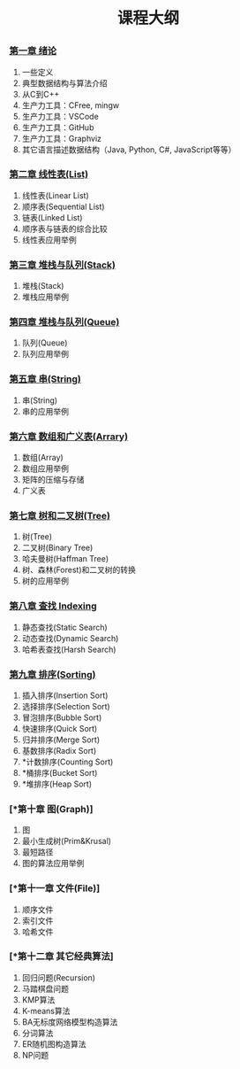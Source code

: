 # <p align ="center">课程大纲</p>
### [第一章 绪论](/Chapter_01_Introduction/README.md)
1. 一些定义
2. 典型数据结构与算法介绍
3. 从C到C++
3. 生产力工具：CFree, mingw
4. 生产力工具：VSCode
5. 生产力工具：GitHub
6. 生产力工具：Graphviz
7. 其它语言描述数据结构（Java, Python, C#, JavaScript等等）

### [第二章 线性表(List)](/Chapter_02_List/README.md)
1. 线性表(Linear List)
2. 顺序表(Sequential List)
3. 链表(Linked List)
4. 顺序表与链表的综合比较
5. 线性表应用举例

### [第三章 堆栈与队列(Stack)](/CHAPTER_03_Stack/README.MD)
1. 堆栈(Stack)
2. 堆栈应用举例

### [第四章 堆栈与队列(Queue)](/CHAPTER_04_Queue/README.MD)
1. 队列(Queue)
2. 队列应用举例

### [第五章 串(String)](./CHAPTER04/README.MD)
1. 串(String)
2. 串的应用举例

### [第六章 数组和广义表(Arrary)](./CHAPTER05/README.MD)
1. 数组(Array)
2. 数组应用举例
3. 矩阵的压缩与存储
4. 广义表

### [第七章 树和二叉树(Tree)](./CHAPTER06/README.MD)
1. 树(Tree)
2. 二叉树(Binary Tree)
3. 哈夫曼树(Haffman Tree)
4. 树、森林(Forest)和二叉树的转换
5. 树的应用举例

### [第八章 查找 Indexing](./CHAPTER04/README.MD)
1. 静态查找(Static Search)
2. 动态查找(Dynamic Search)
3. 哈希表查找(Harsh Search)

### [第九章 排序(Sorting)](./CHAPTER04/README.MD)
1. 插入排序(Insertion Sort)
2. 选择排序(Selection Sort)
3. 冒泡排序(Bubble Sort)
4. 快速排序(Quick Sort)
5. 归并排序(Merge Sort)
6. 基数排序(Radix Sort)
7. *计数排序(Counting Sort)
8. *桶排序(Bucket Sort)
9. *堆排序(Heap Sort)

### [*第十章 图(Graph)]
1. 图
2. 最小生成树(Prim&Krusal)
3. 最短路径
4. 图的算法应用举例

### [*第十一章 文件(File)]
1. 顺序文件
2. 索引文件
3. 哈希文件

### [*第十二章 其它经典算法]
1. 回归问题(Recursion)
2. 马踏棋盘问题 
3. KMP算法
4. K-means算法
5. BA无标度网络模型构造算法 
6. 分词算法
7. ER随机图构造算法
8. NP问题